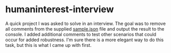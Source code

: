 # humaninterest-interview
A quick project I was asked to solve in an interview.  The goal was to remove all comments from the supplied [sample.json](sample.json) file and output the result to the console.  I added additional comments to test other scenarios that could occur for added robustness.  I'm sure there is a more elegant way to do this task, but this is what I came up with first.
